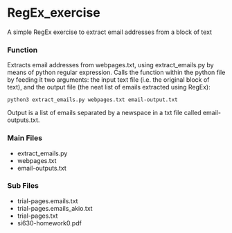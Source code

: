 # RegEx_exercise
A simple RegEx exercise to extract email addresses from a block of text

### Function
Extracts email addresses from webpages.txt, using extract_emails.py by means of python regular expression. 
Calls the function within the python file by feeding it two arguments: the input text file (i.e. the original block of text), and the output file (the neat list of emails extracted using RegEx):


``python3 extract_emails.py webpages.txt email-output.txt``


Output is a list of emails separated by a newspace in a txt file called email-outputs.txt.


### Main Files
* extract_emails.py
* webpages.txt
* email-outputs.txt

### Sub Files
* trial-pages.emails.txt
* trial-pages.emails_akio.txt
* trial-pages.txt
* si630-homework0.pdf
